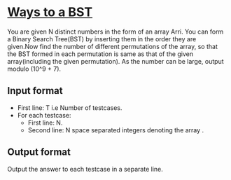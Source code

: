 # [Ways to a BST][link]

You are given N distinct numbers in the form of an array Arri. You can form a Binary Search Tree(BST) by inserting them in the order they are given.Now find the number of different permutations of the array, so that the BST formed in each permutation is same as that of the given array(including the given permutation). As the number can be large, output modulo (10^9 + 7).

## Input format

- First line: T i.e Number of testcases.
- For each testcase:
  - First line: N.
  - Second line: N space separated integers denoting the array .

## Output format

Output the answer to each testcase in a separate line.

[link]: https://www.hackerearth.com/practice/basic-programming/implementation/basics-of-implementation/practice-problems/algorithm/ways-to-a-bst-54177cac/
